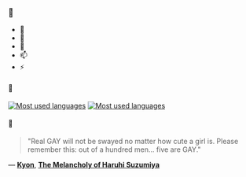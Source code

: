 ### 👋

- 🔭
- 🌱
- 💬
- 📫
- ⚡

#### 🧏

[![Most used languages](https://github-readme-stats-aynah.vercel.app/api/top-langs/?username=aynh&theme=solarized-dark&langs_count=6&layout=compact&hide_title=true)](https://github.com/anuraghazra/github-readme-stats#gh-dark-mode-only)
[![Most used languages](https://github-readme-stats-aynah.vercel.app/api/top-langs/?username=aynh&theme=solarized-light&langs_count=6&layout=compact&hide_title=true)](https://github.com/anuraghazra/github-readme-stats#gh-light-mode-only)

#### 💬

> "Real GAY will not be swayed no matter how cute a girl is. Please remember this: out of a hundred men... five are GAY."

&mdash; [**Kyon**](https://myanimelist.net/character.php?q=Kyon&cat=character), [**The Melancholy of Haruhi Suzumiya**](https://myanimelist.net/search/all?q=The%20Melancholy%20of%20Haruhi%20Suzumiya&cat=all)
